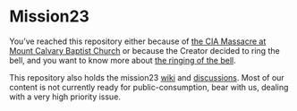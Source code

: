 # Mission23

You’ve reached this repository either because of [the CIA Massacre at Mount Calvary Baptist Church](https://github.com/mission23/mission23/wiki/The-CIA-Massacre-of-Mount-Calvary-Baptist-Church) or because the Creator decided to ring the bell, and you want to know more about [the ringing of the bell](https://github.com/mission23/mission23/wiki/The-Ringing-Of-The-Bell).  

This repository also holds the mission23 [wiki](https://github.com/mission23/mission23/wiki) and [discussions](https://github.com/orgs/mission23/discussions).  Most of our content is not currently ready for public-consumption, bear with us, dealing with a very high priority issue. 
